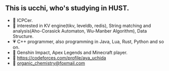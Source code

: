 ## This is ucchi, who's studying in HUST.

- :blue_heart: ICPCer.
- :purple_heart: interested in KV engine(tikv, leveldb, redis), String matching and analysis(Aho-Corasick Automaton, Wu-Manber Algorithm), Data Structure.
- :heartpulse: C++ programmer, also programming in Java, Lua, Rust, Python and so on.
- :yellow_heart: Genshin Impact, Apex Legends and Minecraft player.
- :heartbeat: https://codeforces.com/profile/aya_uchida
- :email: organic_chemistry@foxmail.com

